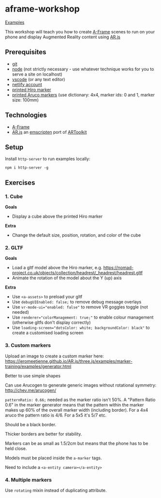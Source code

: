 # aframe-workshop

[Examples](https://aframe-workshop.netlify.com)

This workshop will teach you how to create [A-Frame](https://aframe.io/) scenes to run on your phone and display Augmented Reality content using [AR.js](https://github.com/jeromeetienne/AR.js/blob/master/README.md)

## Prerequisites

- [git](https://git-scm.com/book/en/v2/Getting-Started-Installing-Git)
- [node](https://nodejs.org) (not strictly necessary - use whatever technique works for you to serve a site on localhost)
- [vscode](https://code.visualstudio.com/) (or any text editor)
- [netlify account](https://netlify.com)
- [printed Hiro marker](https://upload.wikimedia.org/wikipedia/commons/4/48/Hiro_marker_ARjs.png)
- [printed Aruco markers](http://chev.me/arucogen/) (use dictionary: 4x4, marker ids: 0 and 1, marker size: 100mm)

## Technologies

- [A-Frame](https://aframe.io)
- [AR.js](https://github.com/jeromeetienne/AR.js) an [emscripten](https://en.wikipedia.org/wiki/Emscripten) port of [ARToolkit](https://github.com/artoolkit/jsartoolkit5)

## Setup

Install `http-server` to run examples locally:

    npm i http-server -g

## Exercises

### 1. Cube

**Goals**

- Display a cube above the printed Hiro marker

**Extra**

- Change the default size, position, rotation, and color of the cube

### 2. GLTF

**Goals**

- Load a gltf model above the Hiro marker, e.g. https://nomad-project.co.uk/objects/collection/headrest/_headrest/headrest.gltf
- Animate the rotation of the model about the Y (up) axis

**Extra**

- Use `<a-assets>` to preload your gltf
- Use `debugUIEnabled: false;` to remove debug message overlays
- Use `vr-mode-ui="enabled: false"` to remove VR goggles toggle (not needed)
- Use `renderer="colorManagement: true;"` to enable colour management (otherwise gltfs don't display correctly)
- Use `loading-screen="dotsColor: white; backgroundColor: black"` to create a customised loading screen

### 3. Custom markers



Upload an image to create a custom marker here: https://jeromeetienne.github.io/AR.js/three.js/examples/marker-training/examples/generator.html

Better to use simple shapes

Can use Arucogen to generate generic images without rotational symmetry: http://chev.me/arucogen/

`patternRatio: 0.66;` needed as the marker ratio isn't 50%. A "Pattern Ratio 0.6" in the marker generator means that the pattern within the marker makes up 60% of the overall marker width (including border). For a 4x4 aruco the pattern ratio is 4/6. For a 5x5 it's 5/7 etc.

Should be a black border.

Thicker borders are better for stability.

Markers can be as small as 1.5/2cm but means that the phone has to be held close.

Models must be placed inside the `a-marker` tags.

Need to include a `<a-entity camera></a-entity>`

### 4. Multiple markers

Use `rotating` mixin instead of duplicating attribute.


